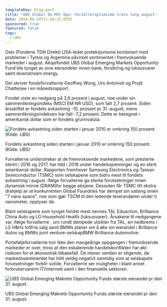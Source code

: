 ```yaml
---
templateKey: blog-post
title: 'UBS Global Em Mkt Opp: Forvalteroptimisme tross tung august'
date: 2018-09-24T11:48:13.859Z
sponsored: true
featured: false
tags:
  - UBS
---
```

Oslo (Fondene TDN Direkt) USA-ledet proteksjonisme kombinert med problemer i Tyrkia og Argentina påvirket sentimentet i fremvoksende markeder i august. Aksjefondet UBS Global Emerging Markets Opportunity Fund ble tynget av sine eierandeler innen bank, forsikring og luksusvarer samt downstream energy.



Det skriver fondsforvalterne Geoffrey Wong, Urs Antonioli og Projit Chatterjee i en månedsrapport.



Fondet viste en nedgang på 3,6 prosent i august, noe under sin sammenlikningsindeks (MSCI EM NR USD), som falt 2,7 prosent. Siden årsskiftet er fondets avkastning -10, prosent pr 31. august, mens sammenlikningsindeksen har falt -7,2 prosent. Dette er beregnet i amerikansk dollar som er fondets grunnvaluta.

![Fondets avkastning siden starten i januar 2010 er omkring 150 prosent. (Kilde: UBS)](/img/152.png)

<span class="image-caption">Fondets avkastning siden starten i januar 2010 er omkring 150 prosent. (Kilde: UBS)</span>

Forvalterne understreker at de fremvoksende markedene, som presterte sterkt i 2016 og 2017, har lidd i 2018 under handelsspenninger og en sterk amerikansk dollar. Rapporten fremhever Samsung Electronics og Taiwan Semiconductor (TSMC) som selskapene som bidro mest til fondets avkastning i august. Ifølge forvalterne ga sterke forutsetninger innen dynamisk minne (DRAM)for begge aksjene. Dessuten får TSMC litt ekstra drahjelp av at konkurrenten Global Foundries har dempet sin satsing innen "7 nano space", noe som gjør TSCM til den ledende leverandøren under ti nanometer, opplyser de.



Blant selskapene som tynget fondet mest nevnes TAL Eduaction, Brilliance China Auto og LG Household Health (luksusvarer). Årsakene til nedgangene var, ifølge forvalterne , uro rundt dempede utsikter fra TAL, en nedbrems i LG H&Hs tollfrie salg samt BMWs planer om å øke sin eierandel i Brilliance Autos og BMWs joint venture-selskapBMW Brilliance Automotive.



Porteføljeforvalterne tror ikke den mangeårige oppgangen i fremvoksende markeder er over, tross at den eskalerende handelskonflikten har økt risikoen for et økonomisk tilbakefall. De mener verdien er stigende, da markedssentimentet har blitt veldig negativt samtidig som at selskapets forutsetninger forblir solide. Forvalterne ser muligheter i blant annet forbrukervarerm IT/internett samt i den finansielle sektoren.

![UBS Global Emerging Makrets Opportunity Funds største eierandel pr den 31. august.](/img/153.png)

<span class="image-caption">UBS Global Emerging Makrets Opportunity Funds største eierandel pr den 31. august.</span>
